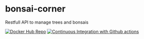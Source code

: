 # bonsai-corner
 Restfull API to manage trees and bonsais
 
 [![Docker Hub Repo](https://img.shields.io/docker/pulls/ratzcom/bonsaicorner.svg)](https://hub.docker.com/repository/docker/ratzcom/bonsaicorner)
 [![Continuous Integration with Github actions](https://github.com/ratzPereira/bonsai-corner/actions/workflows/continuous-integration.yml/badge.svg?branch=main)](https://github.com/ratzPereira/bonsai-corner/actions/workflows/continuous-integration.yml)

